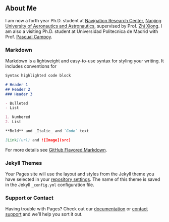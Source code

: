 ## About Me

I am now a forth year Ph.D. student at [Navigation Research Center](http://nrc.nuaa.edu.cn), [Nanjing University of Aeronautics and Astronautics](http://www.nuaa.edu.cn), supervised by Prof. [Zhi Xiong](http://faculty.nuaa.edu.cn/xz1/zh_CN/index.htm). I am also a visiting Ph.D. student at Universidad Politecnica de Madrid with Prof. [Pascual Campoy](https://www.car.upm-csic.es/authors/cap-pascual-campoy-cervera/).

### Markdown

Markdown is a lightweight and easy-to-use syntax for styling your writing. It includes conventions for

```markdown
Syntax highlighted code block

# Header 1
## Header 2
### Header 3

- Bulleted
- List

1. Numbered
2. List

**Bold** and _Italic_ and `Code` text

[Link](url) and ![Image](src)
```

For more details see [GitHub Flavored Markdown](https://guides.github.com/features/mastering-markdown/).

### Jekyll Themes

Your Pages site will use the layout and styles from the Jekyll theme you have selected in your [repository settings](https://github.com/vo8zhaoyao/vo8zhaoyao.github.io/settings). The name of this theme is saved in the Jekyll `_config.yml` configuration file.

### Support or Contact

Having trouble with Pages? Check out our [documentation](https://help.github.com/categories/github-pages-basics/) or [contact support](https://github.com/contact) and we’ll help you sort it out.
